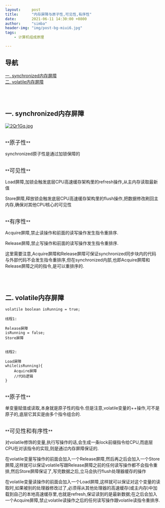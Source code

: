 ```yaml
---
layout:     post
title:      "内存屏障与原子性,可见性,有序性"
date:       2021-06-11 14:30:00 +0800
author:     "simba"
header-img: "img/post-bg-miui6.jpg"
tags:
    - 计算机组成原理

---
```




## 导航
[一. synchronized内存屏障](#jump1)
<br>
[二. volatile内存屏障](#jump2)
<br>





<br><br>
## <span id="jump1">一. synchronized内存屏障</span>

[![2Qr1Gq.jpg](https://z3.ax1x.com/2021/06/02/2Qr1Gq.jpg)](https://imgtu.com/i/2Qr1Gq)

<br>
**<font size="4">原子性</font>** <br>

synchronized原子性是通过加锁保障的


<br>
**<font size="4">可见性</font>** <br>

Load屏障,加锁会触发底层CPU高速缓存架构里的refresh操作,从主内存读取最新值<br>

Store屏障,释放锁会触发底层CPU高速缓存架构里的flush操作,把数据修改刷回主内存,确保对其他CPU核心的可见性<br>


<br>
**<font size="4">有序性</font>** <br>

Acquire屏障,禁止读操作和前面的读写操作发生指令重排序.<br>

Release屏障,禁止写操作和前面的读写操作发生指令重排序.<br>

这里需要注意,Acquire屏障和Release屏障可保证synchronized同步块内的代码与外部代码不会发生指令重排序,但在synchronized内部,也即Acquire屏障和Release屏障之间的指令,是可以重排序的.<br>



<br><br>
## <span id="jump2">二. volatile内存屏障</span>

```
volatile boolean isRunning = true;

线程1:

Release屏障
isRunning = false;
Store屏障


线程2:

Load屏障
while(isRunning){
    Acquire屏障
    //代码逻辑
}
```

<br>
**<font size="4">原子性</font>** <br>

单变量赋值或读取,本身就是原子性的指令.但是注意,volatile变量的++操作,可不是原子的,底层它其实是由多个指令组合的.<br>


<br>
**<font size="4">可见性和有序性</font>** <br>

对volatile修饰的变量,执行写操作的话,会生成一条lock前缀指令给CPU,而底层CPU在对该指令的实现,则是通过内存屏障保证的.<br>

在volatile变量写操作的前面会加入一个Release屏障,然后再之后会加入一个Store屏障,这样就可以保证volatile写跟Release屏障之前的任何读写操作都不会指令重排,然后Store屏障保证了,写完数据之后,立马会执行flush处理器缓存的操作<br>

在volatile变量读操作的前面会加入一个Load屏障,这样就可以保证对这个变量的读取时,如果被别的处理器修改过了,必须得从其他处理器的高速缓存(或主内存)中加载到自己的本地高速缓存里,也就是refresh,保证读到的是最新数据;在之后会加入一个Acquire屏障,禁止volatile读操作之后的任何读写操作跟volatile读指令重排序.<br>

